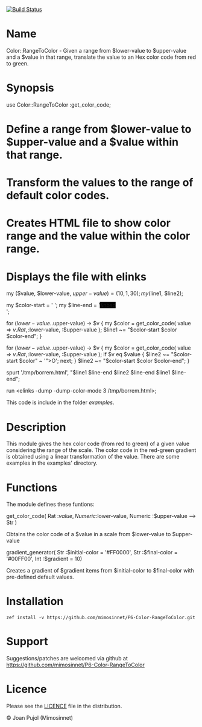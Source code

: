 [![Build Status](https://img.shields.io/travis/dmlc/xgboost.svg?label=build&logo=travis&branch=master)](https://travis-ci.com/mimosinnet/P6-Color-RangeToColor)

# Name

Color::RangeToColor - Given a range from $lower-value to $upper-value and a $value in that range, translate the value to an Hex color code from red to green.

# Synopsis

  use Color::RangeToColor :get_color_code;

  # Define a range from $lower-value to $upper-value and a $value within that range.
  # Transform the values to the range of default color codes.
  # Creates HTML file to show color range and the value within the color range.
  # Displays the file with elinks

  my ($value, $lower-value, $upper-value) = ( 10, 1, 30 );
  my ($line1, $line2);

  my $color-start = '<span style="background-color : ';
  my $color-end   = '">&nbsp;</span>';
  my $line-end    = '<span style="background-color: black">&nbsp</span><br/>';

  for ($lower-value..$upper-value) -> $v {
    my $color = get_color_code( value => $v.Rat, :$lower-value, :$upper-value );
    $line1 ~= "$color-start $color $color-end";
  }

  for ($lower-value..$upper-value) -> $v {
    my $color = get_color_code( value => $v.Rat, :$lower-value, :$upper-value );
    if $v eq $value {
      $line2 ~= "$color-start $color" ~ '">O</span>';
      next;
    }
    $line2 ~= "$color-start $color $color-end";
  }

  spurt '/tmp/borrem.html', "$line1 $line-end $line2 $line-end $line1 $line-end";

  run <elinks -dump -dump-color-mode 3 /tmp/borrem.html>;


This code is include in the folder _examples_.

# Description

This module gives the hex color code (from red to green) of a given value considering the range of the scale. The color code in the red-green gradient is obtained using a linear transformation of the value. There are some examples in the examples' directory.

# Functions

The module defines these funtions:

get_color_code( Rat :$value, Numeric :$lower-value, Numeric :$upper-value --> Str )

  Obtains the color code of a $value in a scale from $lower-value to $upper-value

gradient_generator( Str :$initial-color = '#FF0000', Str :$final-color = '#00FF00', Int :$gradient = 10) 

  Creates a gradient of $gradient items from $initial-color to $final-color with pre-defined default values.

# Installation

    zef install -v https://github.com/mimosinnet/P6-Color-RangeToColor.git

# Support

Suggestions/patches are welcomed via github at <https://github.com/mimosinnet/P6-Color-RangeToColor>

# Licence

Please see the [LICENCE](https://github.com/mimosinnet/P6-Color-RangeToColor/blob/master/LICENCE) file in the distribution.

© Joan Pujol (Mimosinnet)
